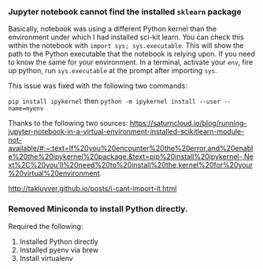 
### Jupyter notebook cannot find the installed `sklearn` package
Basically, notebook was using a different Python kernel than the environment under which I had installed sci-kit learn. You can check this within the notebook with `import sys; sys.executable`. This will show the path to the Python executable that the notebook is relying upon. If you need to know the same for your environment. In a terminal, activate your `env`, fire up python, run `sys.executable` at the prompt after importing `sys`. 

This issue was fixed with the following two commands:

`pip install ipykernel` then `python -m ipykernel install --user --name=myenv`

Thanks to the following two sources: 
https://saturncloud.io/blog/running-jupyter-notebook-in-a-virtual-environment-installed-scikitlearn-module-not-available/#:~:text=If%20you%20encounter%20the%20error,and%20enable%20the%20ipykernel%20package.&text=pip%20install%20ipykernel-,Next%2C%20you'll%20need%20to%20install%20the,kernel%20for%20your%20virtual%20environment.

http://takluyver.github.io/posts/i-cant-import-it.html

### Removed Miniconda to install Python directly. 
Required the following:
1. Installed Python directly
2. Installed pyenv via brew
4. Install virtualenv
   

